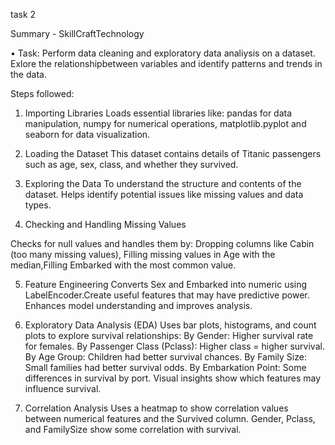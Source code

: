 task 2 

Summary - SkillCraftTechnology 

• Task: Perform data cleaning and exploratory data analiysis on a dataset. Exlore the relationshipbetween variables and identify patterns and trends in the data.


Steps followed:

1. Importing Libraries
Loads essential libraries like: pandas for data manipulation, numpy for numerical operations, matplotlib.pyplot and seaborn for data visualization.
2. Loading the Dataset
This dataset contains details of Titanic passengers such as age, sex, class, and whether they survived.
3. Exploring the Data
To understand the structure and contents of the dataset.
 Helps identify potential issues like missing values and data types.


4. Checking and Handling Missing Values

 Checks for null values and handles them by:
Dropping columns like Cabin (too many missing values),
Filling missing values in Age with the median,Filling Embarked with the most common value.

5. Feature Engineering
Converts Sex and Embarked into numeric using LabelEncoder.Create useful features that may have predictive power. Enhances model understanding and improves analysis.


6. Exploratory Data Analysis (EDA)
 Uses bar plots, histograms, and count plots to explore survival relationships:
By Gender: Higher survival rate for females.
By Passenger Class (Pclass): Higher class = higher survival.
By Age Group: Children had better survival chances.
By Family Size: Small families had better survival odds.
By Embarkation Point: Some differences in survival by port.
 Visual insights show which features may influence survival.


7. Correlation Analysis
Uses a heatmap to show correlation values between numerical features and the Survived column.
 Gender, Pclass, and FamilySize show some correlation with survival.
